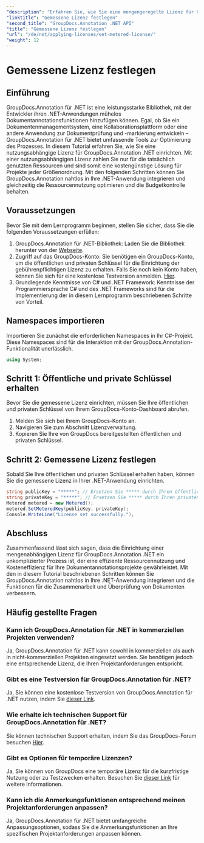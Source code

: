 ```yaml
---
"description": "Erfahren Sie, wie Sie eine mengengeregelte Lizenz für GroupDocs.Annotation .NET einrichten, um die Ressourcennutzung zu steuern und die Annotationsfunktionen in Ihren .NET-Anwendungen zu dokumentieren."
"linktitle": "Gemessene Lizenz festlegen"
"second_title": "GroupDocs.Annotation .NET API"
"title": "Gemessene Lizenz festlegen"
"url": "/de/net/applying-licenses/set-metered-license/"
"weight": 12
---
```


# Gemessene Lizenz festlegen

## Einführung
GroupDocs.Annotation für .NET ist eine leistungsstarke Bibliothek, mit der Entwickler ihren .NET-Anwendungen mühelos Dokumentannotationsfunktionen hinzufügen können. Egal, ob Sie ein Dokumentenmanagementsystem, eine Kollaborationsplattform oder eine andere Anwendung zur Dokumentprüfung und -markierung entwickeln – GroupDocs.Annotation für .NET bietet umfassende Tools zur Optimierung des Prozesses.
In diesem Tutorial erfahren Sie, wie Sie eine nutzungsabhängige Lizenz für GroupDocs.Annotation .NET einrichten. Mit einer nutzungsabhängigen Lizenz zahlen Sie nur für die tatsächlich genutzten Ressourcen und sind somit eine kostengünstige Lösung für Projekte jeder Größenordnung. Mit den folgenden Schritten können Sie GroupDocs.Annotation nahtlos in Ihre .NET-Anwendung integrieren und gleichzeitig die Ressourcennutzung optimieren und die Budgetkontrolle behalten.
## Voraussetzungen
Bevor Sie mit dem Lernprogramm beginnen, stellen Sie sicher, dass Sie die folgenden Voraussetzungen erfüllen:
1. GroupDocs.Annotation für .NET-Bibliothek: Laden Sie die Bibliothek herunter von der [Webseite](https://releases.groupdocs.com/annotation/net/).
2. Zugriff auf das GroupDocs-Konto: Sie benötigen ein GroupDocs-Konto, um die öffentlichen und privaten Schlüssel für die Einrichtung der gebührenpflichtigen Lizenz zu erhalten. Falls Sie noch kein Konto haben, können Sie sich für eine kostenlose Testversion anmelden. [Hier](https://releases.groupdocs.com/).
3. Grundlegende Kenntnisse von C# und .NET Framework: Kenntnisse der Programmiersprache C# und des .NET Frameworks sind für die Implementierung der in diesem Lernprogramm beschriebenen Schritte von Vorteil.

## Namespaces importieren
Importieren Sie zunächst die erforderlichen Namespaces in Ihr C#-Projekt. Diese Namespaces sind für die Interaktion mit der GroupDocs.Annotation-Funktionalität unerlässlich.
```csharp
using System;
```
## Schritt 1: Öffentliche und private Schlüssel erhalten
Bevor Sie die gemessene Lizenz einrichten, müssen Sie Ihre öffentlichen und privaten Schlüssel von Ihrem GroupDocs-Konto-Dashboard abrufen.
1. Melden Sie sich bei Ihrem GroupDocs-Konto an.
2. Navigieren Sie zum Abschnitt Lizenzverwaltung.
3. Kopieren Sie Ihre von GroupDocs bereitgestellten öffentlichen und privaten Schlüssel.
## Schritt 2: Gemessene Lizenz festlegen
Sobald Sie Ihre öffentlichen und privaten Schlüssel erhalten haben, können Sie die gemessene Lizenz in Ihrer .NET-Anwendung einrichten.
```csharp
string publicKey = "*****"; // Ersetzen Sie ***** durch Ihren öffentlichen Schlüssel
string privateKey = "*****"; // Ersetzen Sie ***** durch Ihren privaten Schlüssel
Metered metered = new Metered();
metered.SetMeteredKey(publicKey, privateKey);
Console.WriteLine("License set successfully.");
```

## Abschluss
Zusammenfassend lässt sich sagen, dass die Einrichtung einer mengenabhängigen Lizenz für GroupDocs.Annotation .NET ein unkomplizierter Prozess ist, der eine effiziente Ressourcennutzung und Kosteneffizienz für Ihre Dokumentannotationsprojekte gewährleistet. Mit den in diesem Tutorial beschriebenen Schritten können Sie GroupDocs.Annotation nahtlos in Ihre .NET-Anwendung integrieren und die Funktionen für die Zusammenarbeit und Überprüfung von Dokumenten verbessern.
## Häufig gestellte Fragen
### Kann ich GroupDocs.Annotation für .NET in kommerziellen Projekten verwenden?
Ja, GroupDocs.Annotation für .NET kann sowohl in kommerziellen als auch in nicht-kommerziellen Projekten eingesetzt werden. Sie benötigen jedoch eine entsprechende Lizenz, die Ihren Projektanforderungen entspricht.
### Gibt es eine Testversion für GroupDocs.Annotation für .NET?
Ja, Sie können eine kostenlose Testversion von GroupDocs.Annotation für .NET nutzen, indem Sie [dieser Link](https://releases.groupdocs.com/).
### Wie erhalte ich technischen Support für GroupDocs.Annotation für .NET?
Sie können technischen Support erhalten, indem Sie das GroupDocs-Forum besuchen [Hier](https://forum.groupdocs.com/c/annotation/10).
### Gibt es Optionen für temporäre Lizenzen?
Ja, Sie können von GroupDocs eine temporäre Lizenz für die kurzfristige Nutzung oder zu Testzwecken erhalten. Besuchen Sie [dieser Link](https://purchase.groupdocs.com/temporary-license/) für weitere Informationen.
### Kann ich die Anmerkungsfunktionen entsprechend meinen Projektanforderungen anpassen?
Ja, GroupDocs.Annotation für .NET bietet umfangreiche Anpassungsoptionen, sodass Sie die Anmerkungsfunktionen an Ihre spezifischen Projektanforderungen anpassen können.